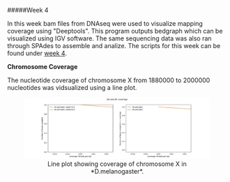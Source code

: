 #####Week 4

In this week bam files from DNAseq were used to visualize mapping coverage using "Deeptools". This program outputs bedgraph which can be visualized using IGV software. The same sequencing data was also ran through SPAdes to assemble and analize. 
The scripts for this week can be found under [week 4](code/scripts/week4).

**Chromosome Coverage**

The nucleotide coverage of chromosome X from 1880000 to 2000000 nucleotides was vidsualized using a line plot.


<figure>
    <img src="data/processed/DNAseq/figures/coverage.png" alt="Line plot showing coverage of chromosome X in *D.melanogaster* " style="width:500px; height:auto;">
    <figcaption style="text-align: center;"> Line plot showing coverage of chromosome X in *D.melanogaster*.</figcaption>
</figure>